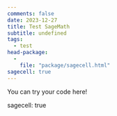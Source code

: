 ```yaml
---
comments: false
date: 2023-12-27
title: Test SageMath
subtitle: undefined
tags:
  - test
head-package:
  -
    file: "package/sagecell.html"
sagecell: true
---
```


<div class='compute'>You can try your code here!</div>

sagecell: true